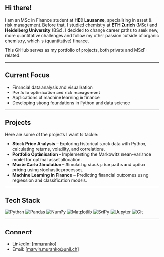 ## Hi there!

I am an MSc in Finance student at **HEC Lausanne**, specialising in asset & risk management. Before that, I studied chemistry at **ETH Zurich** (MSc) and **Heidelberg University** (BSc). I decided to change career paths to seek new, more quantitative challenges and follow my other passion outside of organic chemistry, which is (quantitative) finance.

This GitHub serves as my portfolio of projects, both private and MScF-related.

---

## Current Focus
- Financial data analysis and visualisation  
- Portfolio optimisation and risk management  
- Applications of machine learning in finance  
- Developing strong foundations in Python and data science  

---

## Projects
Here are some of the projects I want to tackle:

- **Stock Price Analysis** – Exploring historical stock data with Python, calculating returns, volatility, and correlations.  
- **Portfolio Optimisation** – Implementing the Markowitz mean-variance model for optimal asset allocation.  
- **Monte Carlo Simulation** – Simulating stock price paths and option pricing using stochastic processes.  
- **Machine Learning in Finance** – Predicting financial outcomes using regression and classification models.  

---

## Tech Stack
![Python](https://img.shields.io/badge/Python-3776AB?style=flat&logo=python&logoColor=white)
![Pandas](https://img.shields.io/badge/Pandas-150458?style=flat&logo=pandas&logoColor=white)
![NumPy](https://img.shields.io/badge/Numpy-013243?style=flat&logo=numpy&logoColor=white)
![Matplotlib](https://img.shields.io/badge/Matplotlib-11557c?style=flat)
![SciPy](https://img.shields.io/badge/SciPy-8CAAE6?style=flat&logo=scipy&logoColor=white)
![Jupyter](https://img.shields.io/badge/Jupyter-F37626?style=flat&logo=jupyter&logoColor=white)
![Git](https://img.shields.io/badge/Git-F05032?style=flat&logo=git&logoColor=white)

---

## Connect
- LinkedIn: [[mmuranko](https://www.linkedin.com/in/mmuranko/)]  
- Email: [marvin.muranko@unil.ch]  
